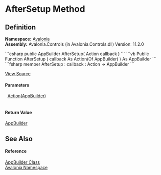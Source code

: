 # AfterSetup Method




## Definition
**Namespace:** <a href="N_Avalonia">Avalonia</a>  
**Assembly:** Avalonia.Controls (in Avalonia.Controls.dll) Version: 11.2.0

<Tabs groupId="api-code-preview">
<TabItem value="csharp" label="C#">
```csharp
public AppBuilder AfterSetup(
	Action<AppBuilder> callback
)
```
</TabItem>
<TabItem value="vb" label="VB">
```vb
Public Function AfterSetup ( 
	callback As Action(Of AppBuilder)
) As AppBuilder
```
</TabItem>
<TabItem value="fsharp" label="F#">
```fsharp
member AfterSetup : 
        callback : Action<AppBuilder> -> AppBuilder 
```
</TabItem>
</Tabs>



<a href="https://github.com/AvaloniaUI/Avalonia/tree/master/src/Avalonia.Controls/AppBuilder.cs#L162" title="View the source code">View Source</a>



#### Parameters
<dl><dt>  <a href="https://learn.microsoft.com/dotnet/api/system.action-1" target="_blank" rel="noopener noreferrer">Action</a>(<a href="T_Avalonia_AppBuilder">AppBuilder</a>)</dt><dd> </dd></dl>

#### Return Value
<a href="T_Avalonia_AppBuilder">AppBuilder</a>

## See Also


#### Reference
<a href="T_Avalonia_AppBuilder">AppBuilder Class</a>  
<a href="N_Avalonia">Avalonia Namespace</a>  
